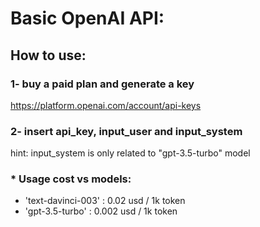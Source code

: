 # Basic OpenAI API:
## How to use:
### 1- buy a paid plan and generate a key
https://platform.openai.com/account/api-keys

### 2- insert api_key, input_user and input_system

hint: input_system is only related to "gpt-3.5-turbo" model


### * Usage cost vs models:
- 'text-davinci-003' : 0.02 usd / 1k token
- 'gpt-3.5-turbo' : 0.002 usd / 1k token